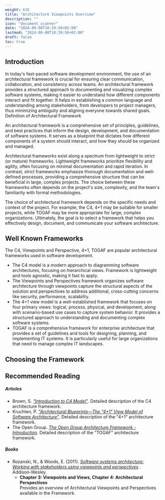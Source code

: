 ```yaml
---
weight: 610
title: "Architecture Viewpoints Overview"
description: ""
icon: "document_scanner"
date: "2024-09-08T10:39:56+02:00"
lastmod: "2024-09-08T10:39:56+02:00"
draft: false
toc: true
---
```


## Introduction

In today's fast-paced software development environment, the use of an
architectural framework is crucial for ensuring clear communication,
collaboration, and consistency across teams. An architectural framework provides
a structured approach to documenting and visualizing complex software systems,
making it easier to understand how different components interact and fit
together. It helps in establishing a common language and understanding among
stakeholders, from developers to project managers, thus minimizing ambiguity and
aligning everyone towards shared goals.
Definition of Architectural Framework



An architectural framework is a comprehensive set of principles, guidelines, and
best practices that inform the design, development, and documentation of
software systems. It serves as a blueprint that dictates how different
components of a system should interact, and how they should be organized and
managed.

Architectural frameworks exist along a spectrum from lightweight to strict (or
mature) frameworks. Lightweight frameworks prioritize flexibility and agility,
often focusing on minimal documentation and rapid iteration. In contrast, strict
frameworks emphasize thorough documentation and well-defined processes,
providing a comprehensive structure that can be beneficial in large, complex
projects. The choice between these frameworks often depends on the project's
size, complexity, and the team's familiarity with formal methodologies.

The choice of architectural framework depends on the specific needs and context
of the project. For example, the C4, 4+1 may be suitable for smaller projects,
while TOGAF may be more appropriate for large, complex organizations.
Ultimately, the goal is to select a framework that helps you effectively design,
document, and communicate your software architecture.

## Well Known Frameworks

The C4, Viewpoints and Perspective, 4+1, TOGAF are popular architectural
frameworks used in software development.

- The C4 model is a modern approach to diagramming software architectures,
  focusing on hierarchical views. Framework is lightweight and tools agnostic,
  making it fast to apply.
- The Viewpoints and Perspectives framework organizes software architecture
  through viewpoints capture the structural aspects of the solution and
  perspectives to address additional, cross-cutting concerns like security,
  performance, scalability.
- The 4+1 view model is a well-established framework that focuses on four
  primary views: logical, process, physical, and development, along with
  scenario-based use cases to capture system behavior. It provides a structured
  approach to understanding and documenting complex software systems.
- TOGAF is a comprehensive framework for enterprise architecture that provides a
  set of guidelines and tools for designing, planning, and implementing IT
  systems. It is particularly useful for large organizations that need to manage
  complex IT landscapes.

## Choosing the Framework


## Recommended Reading

##### Articles

* Brown, S. *["Introduction to C4 Model"](https://c4model.com/introduction)*.
  Detailed description of the C4 architecture framework.
* Kruchten, P. *["Architectural Blueprints—The "4+1" View Model of Software Architecture"](https://www.cs.ubc.ca/~gregor/teaching/papers/4+1view-architecture.pdf)*.
  Detailed description of the "4+1" architecture framework.
* The Open Group. *[The Open Group Architecture Framework - Introduction](https://pubs.opengroup.org/togaf-standard/)*.
  Detailed description of the "TOGAF" architecture framework.

##### Books

* Rozanski, N., & Woods, E. (2011). *[Software systems architecture: Working with stakeholders using viewpoints and perspectives](https://www.viewpoints-and-perspectives.info/home/book/)* . Addison-Wesley.
  * **Chapter 3: Viewpoints and Views, Chapter 4: Architectural Perspectives**\
    Provides an overview of Architectural Viewpoints and Perspectives available
    in the Framework.
